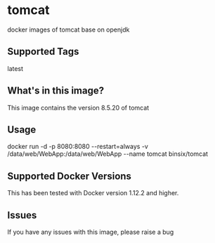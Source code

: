 # tomcat
docker images of tomcat base on openjdk

## Supported Tags
latest


## What's in this image?
This image contains the version 8.5.20 of tomcat


## Usage
docker run -d -p 8080:8080 --restart=always -v /data/web/WebApp:/data/web/WebApp --name tomcat binsix/tomcat


## Supported Docker Versions
This has been tested with Docker version 1.12.2 and higher.

## Issues
If you have any issues with this image, please raise a bug
